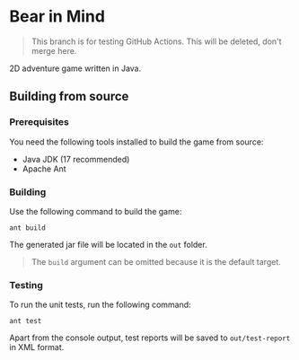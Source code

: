 # Bear in Mind

> This branch is for testing GitHub Actions. This will be deleted, don't merge here.

2D adventure game written in Java.

## Building from source

### Prerequisites

You need the following tools installed to build the game from source:

- Java JDK (17 recommended)
- Apache Ant

### Building

Use the following command to build the game:

```shell
ant build
```

The generated jar file will be located in the `out` folder.

> The `build` argument can be omitted because it is the default target.

### Testing

To run the unit tests, run the following command:

```shell
ant test
```

Apart from the console output, test reports will be saved to `out/test-report` in XML format.
